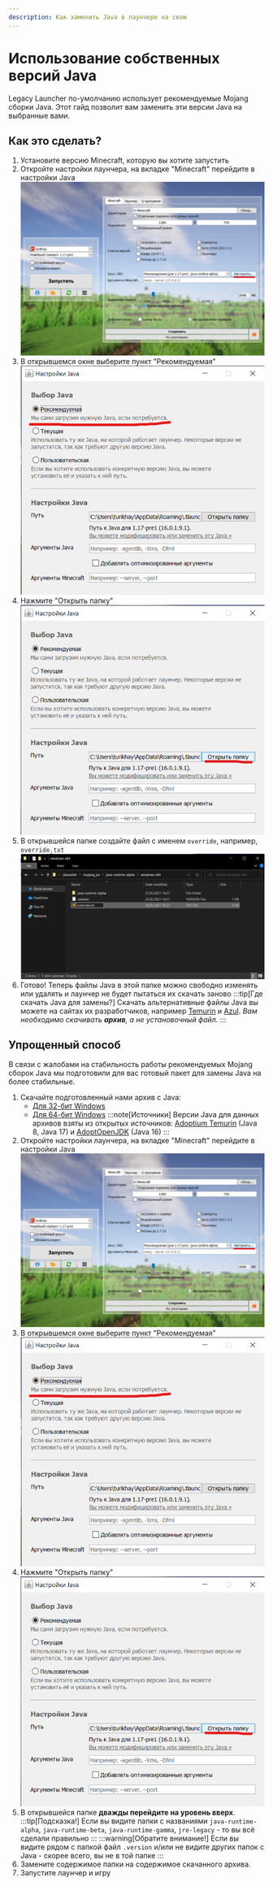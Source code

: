 ```yaml
---
description: Как заменить Java в лаунчере на свою
---
```

# Использование собственных версий Java
Legacy Launcher по-умолчанию использует рекомендуемые Mojang сборки Java. Этот гайд позволит вам заменить эти версии Java на выбранные вами.

## Как это сделать?
1. Установите версию Minecraft, которую вы хотите запустить
2. Откройте настройки лаунчера, на вкладке "Minecraft" перейдите в настройки Java
    ![Настройки => Minecraft => Java => "Настроить"](./img/override-jre-ru-0.png)
3. В открывшемся окне выберите пункт "Рекомендуемая"
    ![Выбор "рекомендуемой" Java](./img/override-jre-ru-1.png)
4. Нажмите "Открыть папку"
    ![Открытие папки](./img/override-jre-ru-2.png)
5. В открывшейся папке создайте файл с именем `override`, например, `override.txt`
    ![Создание файла "override"](./img/override-jre-ru-3.png)
6. Готово! Теперь файлы Java в этой папке можно свободно изменять или удалять и лаунчер не будет пытаться их скачать заново
:::tip[Где скачать Java для замены?]
Скачать альтернативные файлы Java вы можете на сайтах их разработчиков, например [Temurin](https://adoptium.net/temurin/releases/?package=jre) и [Azul](https://www.azul.com/downloads/#downloads-table-zulu). *Вам необходимо скачивать **архив**, а не установочный файл.*
:::
## Упрощенный способ
В связи с жалобами на стабильность работы рекомендуемых Mojang сборок Java мы подготовили для вас готовый пакет для замены Java на более стабильные.
1. Скачайте подготовленный нами архив с Java:
    * [Для 32-бит Windows](https://disk.yandex.ru/d/xcXWahjDYbKqKg)
    * [Для 64-бит Windows](https://disk.yandex.ru/d/6sEKgkJNeT90fA)
    :::note[Источники]
    Версии Java для данных архивов взяты из открытых источников: [Adoptium Temurin](https://adoptium.net/temurin/releases/?package=jre) (Java 8, Java 17) и [AdoptOpenJDK](https://github.com/AdoptOpenJDK/openjdk16-binaries/) (Java 16)
    :::
2. Откройте настройки лаунчера, на вкладке "Minecraft" перейдите в настройки Java
    ![Настройки => Minecraft => Java => "Настроить"](./img/override-jre-ru-0.png)
3. В открывшемся окне выберите пункт "Рекомендуемая"
    ![Выбор "рекомендуемой" Java](./img/override-jre-ru-1.png)
4. Нажмите "Открыть папку"
    ![Открытие папки](./img/override-jre-ru-2.png)
5. В открывшейся папке **дважды перейдите на уровень вверх**.
    :::tip[Подсказка!]
    Если вы видите папки с названиями `java-runtime-alpha`, `java-runtime-beta`, `java-runtime-gamma`, `jre-legacy` - то вы всё сделали правильно
    :::
    :::warning[Обратите внимание!]
    Если вы видите рядом с папкой файл `.version` и/или не видите других папок с Java - скорее всего, вы не в той папке
    :::
6. Замените содержимое папки на содержимое скачанного архива.
7. Запустите лаунчер и игру